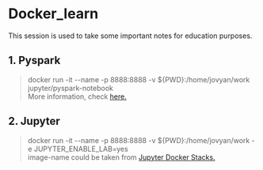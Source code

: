 # Docker_learn
This session is used to take some important notes for education purposes.
## 1. Pyspark
>docker run -it --name <container-name> -p 8888:8888 -v ${PWD}:/home/jovyan/work jupyter/pyspark-notebook
<br>More information, check [here.](https://medium.com/@suci/running-pyspark-on-jupyter-notebook-with-docker-602b18ac4494) 

## 2. Jupyter
>docker run -it --name <container-name> -p 8888:8888 -v ${PWD}:/home/jovyan/work -e JUPYTER_ENABLE_LAB=yes <image-name>
<br>image-name could be taken from [Jupyter Docker Stacks.](https://jupyter-docker-stacks.readthedocs.io/en/latest/index.html)
